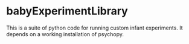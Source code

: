 # babyExperimentLibrary
This is a suite of python code for running custom infant experiments.  It depends on a working installation of psychopy.  
